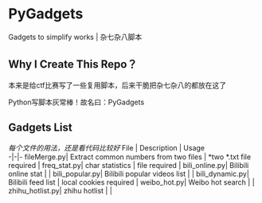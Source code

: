 # PyGadgets
Gadgets to simplify works | 杂七杂八脚本

## Why I Create This Repo？

本来是给ctf比赛写了一些复用脚本，后来干脆把杂七杂八的都放在这了

Python写脚本灰常棒！故名曰：PyGadgets
## Gadgets List
*每个文件的用法，还是看代码比较好*
File | Description |  Usage  
-|-|-
 fileMerge.py| Extract common numbers from two files | *two *.txt file required |
 freq_stat.py| char statistics  | file required |
 bili_online.py| Bilibili online stat  |  |
 bili_popular.py| Bilibili popular videos list  |  |
 bili_dynamic.py| Bilibili feed list  | local cookies required |
 weibo_hot.py| Weibo hot search  |  |
 zhihu_hotlist.py| zhihu hotlist  |  |
